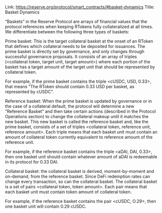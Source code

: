 Link: https://reserve.org/protocol/smart_contracts/#basket-dynamics
Title: Basket Dynamics

“Baskets” in the Reserve Protocol are arrays of financial values that the protocol references when keeping RTokens fully collateralized at all times. We differentiate between the following three types of baskets:

Prime basket: This is the target collateral basket at the onset of an RToken that defines which collateral needs to be deposited for issuances. The prime basket is directly set by governance, and only changes through successful governance proposals. It consists of an array of triples (<collateral token, target unit, target amount>) where each portion of the basket has a target amount of the target unit that should be represented by collateral token.

For example, if the prime basket contains the triple <cUSDC, USD, 0.33>, that means "The RToken should contain 0.33 USD per basket, as represented by cUSDC".

Reference basket: When the prime basket is updated by governance or in the case of a collateral default, the protocol will determine a new “Reference Basket” and then take certain actions (described in the Protocol Operations section) to change the collateral makeup until it matches the new basket. This new basket is called the reference basket and, like the prime basket, consists of a set of triples <collateral token, reference unit, reference amount>. Each triple means that each basket unit must contain an amount of collateral token currently equivalent to reference amount of the reference unit.

For example, if the reference basket contains the triple <aDAI, DAI, 0.33>, then one basket unit should contain whatever amount of aDAI is redeemable in its protocol for 0.33 DAI.

Collateral basket: the collateral basket is derived, moment-by-moment and on-demand, from the reference basket. Since DeFi redemption rates can change every transaction, so can the collateral basket. The collateral basket is a set of pairs <collateral token, token amount>. Each pair means that each basket unit must contain token amount of collateral token.

For example, if the reference basket contains the pair <cUSDC, O.29>, then one basket unit will contain 0.29 cUSDC.
